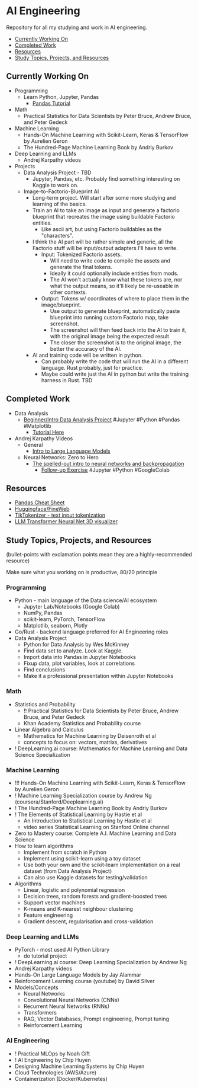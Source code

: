 # AI Engineering

Repository for all my studying and work in AI engineering.

- [Currently Working On](#currently-working-on)
- [Completed Work](#completed-work)
- [Resources](#resources)
- [Study Topics, Projects, and Resources](#Study-Topics-Projects-and-Resources)

## Currently Working On

- Programming
	- Learn Python, Jupyter, Pandas
		- [Pandas Tutorial](https://pandas.pydata.org/docs/getting_started/intro_tutorials/)
- Math
	- Practical Statistics for Data Scientists by Peter Bruce, Andrew Bruce, and Peter Gedeck
- Machine Learning
	- Hands-On Machine Learning with Scikit-Learn, Keras & TensorFlow by Aurelien Geron
	- The Hundred-Page Machine Learning Book by Andriy Burkov
- Deep Learning and LLMs
	- Andrej Karpathy videos
- Projects
	- Data Analysis Project - TBD
		- Jupyter, Pandas, etc. Probably find something interesting on Kaggle to work on.
	- Image-to-Factorio-Blueprint AI
		- Long-term project. Will start after some more studying and learning of the basics.
		- Train an AI to take an image as input and generate a factorio blueprint that recreates the image using buildable Factorio entities.
			- Like ascii art, but using Factorio buildables as the "characters".
		- I think the AI part will be rather simple and generic, all the Factorio stuff will be input/output adapters I'll have to write.
			- Input: Tokenized Factorio assets.
				- Will need to write code to compile the assets and generate the final tokens. 
				- Ideally it could optionally include entities from mods.
				- The AI won't actually know what these tokens are, nor what the output means, so it'll likely be re-useable in other contexts.
			- Output: Tokens w/ coordinates of where to place them in the image/blueprint.
				- Use output to generate blueprint, automatically paste blueprint into running custom Factorio map, take screenshot.
				- The screenshot will then feed back into the AI to train it, with the original image being the expected result
				- The closer the screenshot is to the original image, the better the accuracy of the AI.
		- AI and training code will be written in python. 
			- Can probably write the code that will run the AI in a different language. Rust probably, just for practice.
			- Maybe could write just the AI in python but write the training harness in Rust. TBD

## Completed Work

- Data Analysis
	- [Beginner/Intro Data Analysis Project](https://github.com/wdorsey/wdorsey-ai-engineering/tree/master/data-analysis/jupyter-python-beginner-tutorial) #Jupyter #Python #Pandas #Matplotlib
		- [Tutorial Here](https://letslearndatascience.com/data-analysis-project-in-python-jupyter/)
- Andrej Karpathy Videos
	- General
		-  [Intro to Large Language Models](https://www.youtube.com/watch?v=zjkBMFhNj_g)
	-  Neural Networks: Zero to Hero
		-  [The spelled-out intro to neural networks and backpropagation](https://www.youtube.com/watch?v=VMj-3S1tku0)
			-  [Follow-up Exercise](https://github.com/wdorsey/wdorsey-ai-engineering/tree/master/machine-learning/andrej-karpathy-micrograd-exercise) #Jupyter #Python #GoogleColab

## Resources

- [Pandas Cheat Sheet](https://pandas.pydata.org/Pandas_Cheat_Sheet.pdf)
- [Huggingface/FineWeb](https://huggingface.co/spaces/HuggingFaceFW/blogpost-fineweb-v1)
- [TikTokenizer - text input tokenization](https://tiktokenizer.vercel.app/)
- [LLM Transformer Neural Net 3D visualizer](https://bbycroft.net/llm)

## Study Topics, Projects, and Resources

(bullet-points with exclamation points mean they are a highly-recommended resource)

Make sure what you working on is productive, 80/20 principle

### Programming

- Python - main language of the Data science/AI ecosystem
	- Jupyter Lab/Notebooks (Google Colab)
	- NumPy, Pandas
	- scikit-learn, PyTorch, TensorFlow
	- Matplotlib, seaborn, Plotly
- Go/Rust - backend language preferred for AI Engineering roles
- Data Analysis Project
	- Python for Data Analysis by Wes McKinney
	- Find data set to analyze. Look at Kaggle.
	- Import data into Pandas in Jupyter Notebooks
	- Fixup data, plot variables, look at correlations
	- Find conclusions
	- Make it a professional presentation within Jupyter Notebooks

### Math

- Statistics and Probability
	- !! Practical Statistics for Data Scientists by Peter Bruce, Andrew Bruce, and Peter Gedeck
	- Khan Academy Statistics and Probability course
- Linear Algebra and Calculus
	- Mathematics for Machine Learning by Deisenroth et al
	- concepts to focus on: vectors, matrixs, derivatives
- ! DeepLearning.ai course: Mathematics for Machine Learning and Data Science Specialization

### Machine Learning

- !!! Hands-On Machine Learning with Scikit-Learn, Keras & TensorFlow by Aurelien Geron
- ! Machine Learning Specialization course by Andrew Ng (coursera/Stanford/Deeplearning.ai)
- ! The Hundred-Page Machine Learning Book by Andriy Burkov
- ! The Elements of Statistical Learning by Hastie et al
	- An Introduction to Statistical Learning by Hastie et al
	- video series Statistical Learning on Stanford Online channel
- Zero to Mastery course: Complete A.I. Machine Learning and Data Science
- How to learn algorithms
	- Implement from scratch in Python
	- Implement using scikit-learn using a toy dataset
	- Use both your own and the scikit-learn implementation on a real dataset (from Data Analysis Project)
	- Can also use Kaggle datasets for testing/validation 
- Algorithms
	- Linear, logistic and polynomial regression
	- Decision trees, random forests and gradient-boosted trees
	- Support vector machines
	- K-means and K-nearest neighbour clustering
	- Feature engineering
	- Gradient descent, regularisation and cross-validation

### Deep Learning and LLMs

- PyTorch - most used AI Python Library
	- do tutorial project
- ! DeepLearning.ai course: Deep Learning Specialization by Andrew Ng
- Andrej Karpathy videos
- Hands-On Large Language Models by Jay Alammar
- Reinforcement Learning course (youtube) by David Silver
- Models/Concepts
	- Neural Networks
	- Convolutional Neural Networks (CNNs)
	- Recurrent Neural Networks (RNNs)
	- Transformers
	- RAG, Vector Databases, Prompt engineering, Prompt tuning
	- Reinforcement Learning

### AI Engineering

- ! Practical MLOps by Noah Gift
- ! AI Engineering by Chip Huyen
- Designing Machine Learning Systems by Chip Huyen
- Cloud Technologies (AWS/Azure)
- Containerization (Docker/Kubernetes)